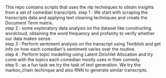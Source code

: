 This repo contains scripts that uses the nlp techniques to obtain insights from a set of comedian transcripts.
step 1 : We start with scraping the transcripts data and applying text cleaning techniques and create the Document Term matrix.</br>
step 2 : some exploratory data analysis on the dataset like constructing wordcloud, obtaining the word frequency and profanity to verify whether our data makes sense.</br>
step 3 : Perform sentiment analysis on the transcript using Textblob and get info on how each comedian's sentiment varies over the routine.</br>
step 4 : Perform topic modelling using Latent Dirichlet Allocation and try come with the topics each comedian mostly uses in their comedy.</br>
step 5 : as a fun task we try the task of text generation. We try the markov_chain techinque and also RNN to generate similar transcripts.
